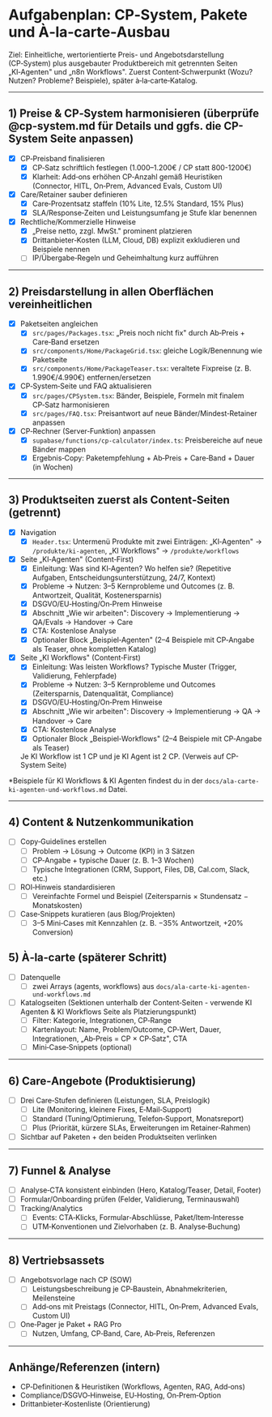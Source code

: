 # Aufgabenplan: CP‑System, Pakete und À‑la‑carte‑Ausbau

Ziel: Einheitliche, wertorientierte Preis- und Angebotsdarstellung (CP‑System) plus ausgebauter Produktbereich mit getrennten Seiten „KI‑Agenten" und „n8n Workflows". Zuerst Content‑Schwerpunkt (Wozu? Nutzen? Probleme? Beispiele), später à‑la‑carte‑Katalog.

---

## 1) Preise & CP‑System harmonisieren (überprüfe @cp-system.md für Details und ggfs. die CP-System Seite anpassen)

- [x] CP‑Preisband finalisieren
  - [x] CP‑Satz schriftlich festlegen (1.000–1.200€ / CP statt 800-1200€)
  - [x] Klarheit: Add‑ons erhöhen CP‑Anzahl gemäß Heuristiken (Connector, HITL, On‑Prem, Advanced Evals, Custom UI)
- [x] Care/Retainer sauber definieren
  - [x] Care‑Prozentsatz staffeln (10% Lite, 12.5% Standard, 15% Plus)
  - [x] SLA/Response‑Zeiten und Leistungsumfang je Stufe klar benennen
- [x] Rechtliche/Kommerzielle Hinweise
  - [x] „Preise netto, zzgl. MwSt." prominent platzieren
  - [x] Drittanbieter‑Kosten (LLM, Cloud, DB) explizit exkludieren und Beispiele nennen
  - [ ] IP/Übergabe‑Regeln und Geheimhaltung kurz aufführen

---

## 2) Preisdarstellung in allen Oberflächen vereinheitlichen

- [x] Paketseiten angleichen
  - [x] `src/pages/Packages.tsx`: „Preis noch nicht fix" durch Ab‑Preis + Care‑Band ersetzen
  - [x] `src/components/Home/PackageGrid.tsx`: gleiche Logik/Benennung wie Paketseite
  - [x] `src/components/Home/PackageTeaser.tsx`: veraltete Fixpreise (z. B. 1.990€/4.990€) entfernen/ersetzen
- [x] CP‑System‑Seite und FAQ aktualisieren
  - [x] `src/pages/CPSystem.tsx`: Bänder, Beispiele, Formeln mit finalem CP‑Satz harmonisieren
  - [x] `src/pages/FAQ.tsx`: Preisantwort auf neue Bänder/Mindest‑Retainer anpassen
- [x] CP‑Rechner (Server‑Funktion) anpassen
  - [x] `supabase/functions/cp-calculator/index.ts`: Preisbereiche auf neue Bänder mappen
  - [x] Ergebnis‑Copy: Paketempfehlung + Ab‑Preis + Care‑Band + Dauer (in Wochen)

---

## 3) Produktseiten zuerst als Content‑Seiten (getrennt)

- [x] Navigation
  - [x] `Header.tsx`: Untermenü Produkte mit zwei Einträgen: „KI‑Agenten" → `/produkte/ki-agenten`, „KI Workflows" → `/produkte/workflows`
- [x] Seite „KI‑Agenten" (Content‑First)
  - [x] Einleitung: Was sind KI‑Agenten? Wo helfen sie? (Repetitive Aufgaben, Entscheidungsunterstützung, 24/7, Kontext)
  - [x] Probleme → Nutzen: 3–5 Kernprobleme und Outcomes (z. B. Antwortzeit, Qualität, Kostenersparnis)
  - [x] DSGVO/EU‑Hosting/On‑Prem Hinweise
  - [x] Abschnitt „Wie wir arbeiten": Discovery → Implementierung → QA/Evals → Handover → Care
  - [x] CTA: Kostenlose Analyse
  - [x] Optionaler Block „Beispiel‑Agenten" (2–4 Beispiele mit CP‑Angabe als Teaser, ohne kompletten Katalog)
- [x] Seite „KI Workflows" (Content‑First)
  - [x] Einleitung: Was leisten Workflows? Typische Muster (Trigger, Validierung, Fehlerpfade)
  - [x] Probleme → Nutzen: 3–5 Kernprobleme und Outcomes (Zeitersparnis, Datenqualität, Compliance)
  - [x] DSGVO/EU‑Hosting/On‑Prem Hinweise
  - [x] Abschnitt „Wie wir arbeiten": Discovery → Implementierung → QA → Handover → Care
  - [x] CTA: Kostenlose Analyse
  - [x] Optionaler Block „Beispiel‑Workflows" (2–4 Beispiele mit CP‑Angabe als Teaser)

  Je KI Workflow ist 1 CP und je KI Agent ist 2 CP. (Verweis auf CP-System Seite)

\*Beispiele für KI Workflows & KI Agenten findest du in der `docs/ala-carte-ki-agenten-und-workflows.md` Datei.

---

## 4) Content & Nutzenkommunikation

- [ ] Copy‑Guidelines erstellen
  - [ ] Problem → Lösung → Outcome (KPI) in 3 Sätzen
  - [ ] CP‑Angabe + typische Dauer (z. B. 1–3 Wochen)
  - [ ] Typische Integrationen (CRM, Support, Files, DB, Cal.com, Slack, etc.)
- [ ] ROI‑Hinweis standardisieren
  - [ ] Vereinfachte Formel und Beispiel (Zeitersparnis × Stundensatz − Monatskosten)
- [ ] Case‑Snippets kuratieren (aus Blog/Projekten)
  - [ ] 3–5 Mini‑Cases mit Kennzahlen (z. B. −35% Antwortzeit, +20% Conversion)

## 5) À‑la‑carte (späterer Schritt)

- [ ] Datenquelle
  - [ ] zwei Arrays (agents, workflows) aus `docs/ala-carte-ki-agenten-und-workflows.md`
- [ ] Katalogseiten (Sektionen unterhalb der Content‑Seiten - verwende KI Agenten & KI Workflows Seite als Platzierungspunkt)
  - [ ] Filter: Kategorie, Integrationen, CP‑Range
  - [ ] Kartenlayout: Name, Problem/Outcome, CP‑Wert, Dauer, Integrationen, „Ab‑Preis = CP × CP‑Satz", CTA
  - [ ] Mini‑Case‑Snippets (optional)

---

## 6) Care‑Angebote (Produktisierung)

- [ ] Drei Care‑Stufen definieren (Leistungen, SLA, Preislogik)
  - [ ] Lite (Monitoring, kleinere Fixes, E‑Mail‑Support)
  - [ ] Standard (Tuning/Optimierung, Telefon‑Support, Monatsreport)
  - [ ] Plus (Priorität, kürzere SLAs, Erweiterungen im Retainer‑Rahmen)
- [ ] Sichtbar auf Paketen + den beiden Produktseiten verlinken

---

## 7) Funnel & Analyse

- [ ] Analyse‑CTA konsistent einbinden (Hero, Katalog/Teaser, Detail, Footer)
- [ ] Formular/Onboarding prüfen (Felder, Validierung, Terminauswahl)
- [ ] Tracking/Analytics
  - [ ] Events: CTA‑Klicks, Formular‑Abschlüsse, Paket/Item‑Interesse
  - [ ] UTM‑Konventionen und Zielvorhaben (z. B. Analyse‑Buchung)

---

## 8) Vertriebsassets

- [ ] Angebotsvorlage nach CP (SOW)
  - [ ] Leistungsbeschreibung je CP‑Baustein, Abnahmekriterien, Meilensteine
  - [ ] Add‑ons mit Preistags (Connector, HITL, On‑Prem, Advanced Evals, Custom UI)
- [ ] One‑Pager je Paket + RAG Pro
  - [ ] Nutzen, Umfang, CP‑Band, Care, Ab‑Preis, Referenzen

---

## Anhänge/Referenzen (intern)

- CP‑Definitionen & Heuristiken (Workflows, Agenten, RAG, Add‑ons)
- Compliance/DSGVO‑Hinweise, EU‑Hosting, On‑Prem‑Option
- Drittanbieter‑Kostenliste (Orientierung)
